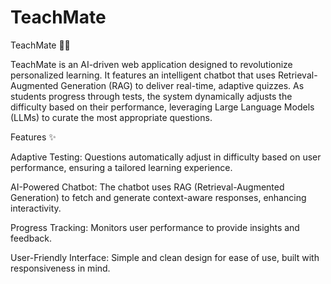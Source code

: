# TeachMate
TeachMate 🧑‍🏫

TeachMate is an AI-driven web application designed to revolutionize personalized learning. It features an intelligent chatbot that uses Retrieval-Augmented Generation (RAG) to deliver real-time, adaptive quizzes. As students progress through tests, the system dynamically adjusts the difficulty based on their performance, leveraging Large Language Models (LLMs) to curate the most appropriate questions.

Features ✨

Adaptive Testing: Questions automatically adjust in difficulty based on user performance, ensuring a tailored learning experience.

AI-Powered Chatbot: The chatbot uses RAG (Retrieval-Augmented Generation) to fetch and generate context-aware responses, enhancing interactivity.

Progress Tracking: Monitors user performance to provide insights and feedback.

User-Friendly Interface: Simple and clean design for ease of use, built with responsiveness in mind.

